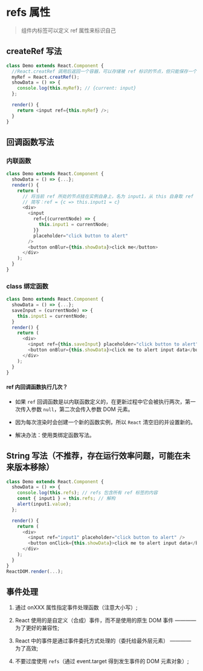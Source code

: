 # refs 属性

> 组件内标签可以定义 ref 属性来标识自己

## createRef 写法

```js
class Demo extends React.Component {
  //React.creatRef 调用后返回一个容器，可以存储被 ref 标识的节点，但只能保存一个
  myRef = React.creatRef();
  showData = () => {
    console.log(this.myRef); // {current: input}
  };

  render() {
    return <input ref={this.myRef} />;
  }
}
```

## 回调函数写法

### 内联函数

```js
class Demo extends React.Component {
  showData = () => {...};
  render() {
    return (
      // 将当前 ref 所处的节点挂在实例自身上，名为 input1，从 this 自身取 ref
      // 简写：ref = {c => this.input1 = c}
      <div>
        <input
          ref={(currentNode) => {
            this.input1 = currentNode;
          }}
          placeholder="click button to alert"
        />
        <button onBlur={this.showData}>click me</button>
      </div>
    );
  }
}
```

### class 绑定函数

```js
class Demo extends React.Component {
  showData = () => {...};
  saveInput = (currentNode) => {
    this.input1 = currentNode;
  }
  render() {
    return (
      <div>
        <input ref={this.saveInput} placeholder="click button to alert" />
        <button onBlur={this.showData}>click me to alert input data</button>
      </div>
    );
  }
}
```

#### ref 内回调函数执行几次？

- 如果 `ref` 回调函数是以内联函数定义的，在更新过程中它会被执行两次，第一次传入参数 `null`，第二次会传入参数 DOM 元素。

- 因为每次渲染时会创建一个新的函数实例，所以 `React` 清空旧的并设置新的。

- 解决办法：使用类绑定函数写法。

## String 写法（不推荐，存在运行效率问题，可能在未来版本移除）

```js
class Demo extends React.Component {
  showData = () => {
    console.log(this.refs); // refs 包含所有 ref 标签的内容
    const { input1 } = this.refs; // 解构
    alert(input1.value);
  };

  render() {
    return (
      <div>
        <input ref="input1" placeholder="click button to alert" />
        <button onClick={this.showData}>click me to alert input data</button>
      </div>
    );
  }
}
ReactDOM.render(...);
```

## 事件处理

1. 通过 onXXX 属性指定事件处理函数（注意大小写）;

2. React 使用的是自定义（合成）事件，而不是使用的原生 DOM 事件 ———— 为了更好的兼容性;

3. React 中的事件是通过事件委托方式处理的（委托给最外层元素） ———— 为了高效;

4. 不要过度使用 `refs`（通过 event.target 得到发生事件的 DOM 元素对象）;
